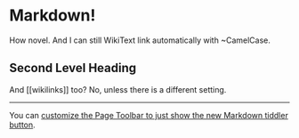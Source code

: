 # Markdown!

How novel. And I can still WikiText link automatically with ~CamelCase.

## Second Level Heading

And [[wikilinks]] too? No, unless there is a different setting.

---

You can [customize the Page Toolbar to just show the new Markdown tiddler button](#$:/core/ui/ControlPanel/Toolbars/PageControls).
